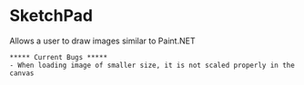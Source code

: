 SketchPad
=========

Allows a user to draw images similar to Paint.NET


    ***** Current Bugs *****
	- When loading image of smaller size, it is not scaled properly in the canvas
